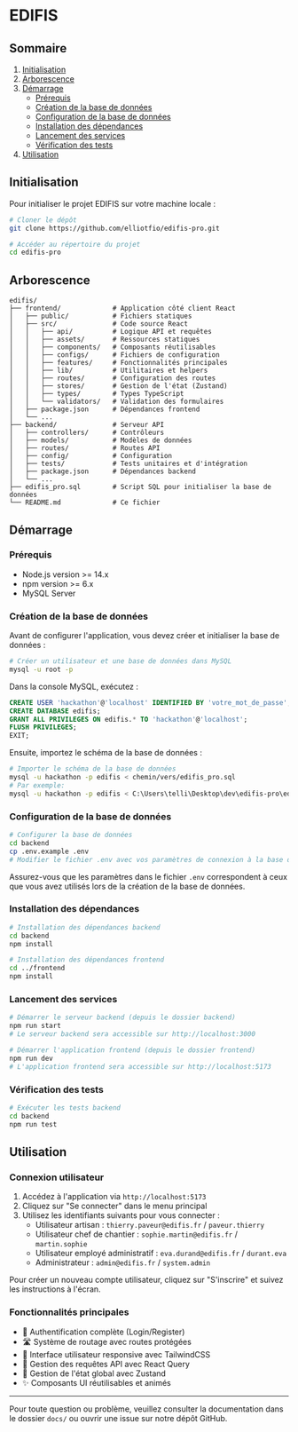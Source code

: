 # EDIFIS

## Sommaire
1. [Initialisation](#initialisation)
2. [Arborescence](#arborescence)
3. [Démarrage](#démarrage)
   - [Prérequis](#prérequis)
   - [Création de la base de données](#création-de-la-base-de-données)
   - [Configuration de la base de données](#configuration-de-la-base-de-données)
   - [Installation des dépendances](#installation-des-dépendances)
   - [Lancement des services](#lancement-des-services)
   - [Vérification des tests](#vérification-des-tests)
4. [Utilisation](#utilisation)

## Initialisation

Pour initialiser le projet EDIFIS sur votre machine locale :

```bash
# Cloner le dépôt
git clone https://github.com/elliotfio/edifis-pro.git

# Accéder au répertoire du projet
cd edifis-pro
```

## Arborescence

```
edifis/
├── frontend/             # Application côté client React
│   ├── public/           # Fichiers statiques
│   ├── src/              # Code source React
│   │   ├── api/          # Logique API et requêtes
│   │   ├── assets/       # Ressources statiques
│   │   ├── components/   # Composants réutilisables
│   │   ├── configs/      # Fichiers de configuration
│   │   ├── features/     # Fonctionnalités principales
│   │   ├── lib/          # Utilitaires et helpers
│   │   ├── routes/       # Configuration des routes
│   │   ├── stores/       # Gestion de l'état (Zustand)
│   │   ├── types/        # Types TypeScript
│   │   └── validators/   # Validation des formulaires
│   ├── package.json      # Dépendances frontend
│   └── ...
├── backend/              # Serveur API
│   ├── controllers/      # Contrôleurs
│   ├── models/           # Modèles de données
│   ├── routes/           # Routes API
│   ├── config/           # Configuration
│   ├── tests/            # Tests unitaires et d'intégration
│   ├── package.json      # Dépendances backend
│   └── ...
├── edifis_pro.sql        # Script SQL pour initialiser la base de données
└── README.md             # Ce fichier
```

## Démarrage

### Prérequis
- Node.js version >= 14.x
- npm version >= 6.x
- MySQL Server

### Création de la base de données

Avant de configurer l'application, vous devez créer et initialiser la base de données :

```bash
# Créer un utilisateur et une base de données dans MySQL
mysql -u root -p
```

Dans la console MySQL, exécutez :
```sql
CREATE USER 'hackathon'@'localhost' IDENTIFIED BY 'votre_mot_de_passe';
CREATE DATABASE edifis;
GRANT ALL PRIVILEGES ON edifis.* TO 'hackathon'@'localhost';
FLUSH PRIVILEGES;
EXIT;
```

Ensuite, importez le schéma de la base de données :
```bash
# Importer le schéma de la base de données
mysql -u hackathon -p edifis < chemin/vers/edifis_pro.sql
# Par exemple:
mysql -u hackathon -p edifis < C:\Users\telli\Desktop\dev\edifis-pro\edifis_pro.sql
```

### Configuration de la base de données

```bash
# Configurer la base de données
cd backend
cp .env.example .env
# Modifier le fichier .env avec vos paramètres de connexion à la base de données
```

Assurez-vous que les paramètres dans le fichier `.env` correspondent à ceux que vous avez utilisés lors de la création de la base de données.

### Installation des dépendances

```bash
# Installation des dépendances backend
cd backend
npm install

# Installation des dépendances frontend
cd ../frontend
npm install
```

### Lancement des services

```bash
# Démarrer le serveur backend (depuis le dossier backend)
npm run start
# Le serveur backend sera accessible sur http://localhost:3000

# Démarrer l'application frontend (depuis le dossier frontend)
npm run dev
# L'application frontend sera accessible sur http://localhost:5173
```

### Vérification des tests

```bash
# Exécuter les tests backend
cd backend
npm run test
```

## Utilisation

### Connexion utilisateur

1. Accédez à l'application via `http://localhost:5173`
2. Cliquez sur "Se connecter" dans le menu principal
3. Utilisez les identifiants suivants pour vous connecter :
   - Utilisateur artisan : `thierry.paveur@edifis.fr` / `paveur.thierry`
   - Utilisateur chef de chantier : `sophie.martin@edifis.fr` / `martin.sophie`
   - Utilisateur employé administratif : `eva.durand@edifis.fr` / `durant.eva`
   - Administrateur : `admin@edifis.fr` / `system.admin`

Pour créer un nouveau compte utilisateur, cliquez sur "S'inscrire" et suivez les instructions à l'écran.

### Fonctionnalités principales

- 🔐 Authentification complète (Login/Register)
- 🛣️ Système de routage avec routes protégées
- 🎨 Interface utilisateur responsive avec TailwindCSS
- 📡 Gestion des requêtes API avec React Query
- 🔄 Gestion de l'état global avec Zustand
- ✨ Composants UI réutilisables et animés

---

Pour toute question ou problème, veuillez consulter la documentation dans le dossier `docs/` ou ouvrir une issue sur notre dépôt GitHub.
